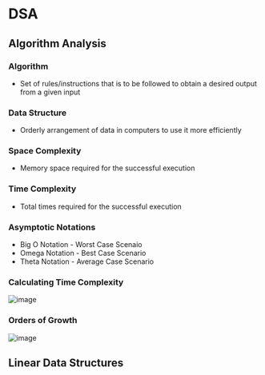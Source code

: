# DSA
## Algorithm Analysis
### Algorithm
* Set of rules/instructions that is to be followed to obtain a desired output from a given input

### Data Structure
* Orderly arrangement of data in computers to use it more efficiently

### Space Complexity 
* Memory space required for the successful execution

### Time Complexity
* Total times required for the successful execution

### Asymptotic Notations
* Big O Notation - Worst Case Scenaio
* Omega Notation - Best Case Scenario
* Theta Notation - Average Case Scenario

### Calculating Time Complexity
![image](https://github.com/niteshjeganathan/DSA/assets/89623604/6a1021d1-990b-4d2f-810d-cd1ebbcbd07b)

### Orders of Growth
![image](https://github.com/niteshjeganathan/DSA/assets/89623604/dba5fa15-ff9d-4fa0-8571-dee32304eb78)

## Linear Data Structures


